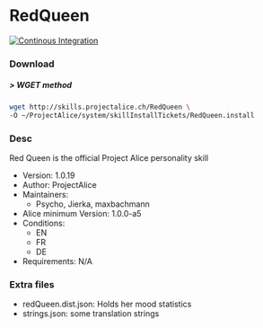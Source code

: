 # RedQueen

[![Continous Integration](https://gitlab.com/project-alice-assistant/skills/skill_RedQueen/badges/master/pipeline.svg)](https://gitlab.com/project-alice-assistant/skills/skill_RedQueen/pipelines/latest)


### Download

##### > WGET method
```bash
wget http://skills.projectalice.ch/RedQueen \
-O ~/ProjectAlice/system/skillInstallTickets/RedQueen.install
```

### Desc
Red Queen is the official Project Alice personality skill

- Version: 1.0.19
- Author: ProjectAlice
- Maintainers:
  - Psycho, Jierka, maxbachmann
- Alice minimum Version: 1.0.0-a5
- Conditions:
  - EN
  - FR
  - DE
- Requirements: N/A

### Extra files

- redQueen.dist.json: Holds her mood statistics
- strings.json: some translation strings
